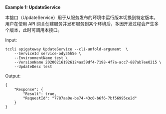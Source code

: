 **Example 1: UpdateService**

本接口（UpdateService）用于从服务发布的环境中运行版本切换到特定版本。用户在使用 API 网关创建服务并发布服务到某个环境后，多因开发过程会产生多个版本，此时可调用本接口。

Input: 

```
tccli apigateway UpdateService --cli-unfold-argument  \
    --ServiceId service-ody35h5e \
    --EnvironmentName test \
    --VersionName 202002161926124aa59df4-7198-4f7a-acc7-887ab7ee0215 \
    --UpdateDesc test
```

Output: 
```
{
    "Response": {
        "Result": true,
        "RequestId": "7787aa0e-be74-43c0-b6f6-7bf56995ce2d"
    }
}
```

